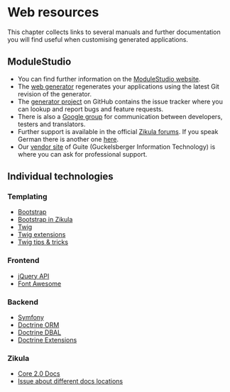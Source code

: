# Web resources

This chapter collects links to several manuals and further documentation you will find useful when customising generated applications.

## ModuleStudio

* You can find further information on the [ModuleStudio website](http://modulestudio.de/en).
* The [web generator](http://webgen.modulestudio.de/en) regenerates your applications using the latest Git revision of the generator.
* The [generator project](https://github.com/Guite/MostGenerator) on GitHub contains the issue tracker where you can lookup and report bugs and feature requests.
* There is also a [Google group](http://groups.google.de/group/most-dev) for communication between developers, testers and translators.
* Further support is available in the official [Zikula forums](http://zikula.org/forums/forum/56). If you speak German there is another one [here](http://support.zikula.de/module-CMS_Support_Forum-viewforum-forum-16.htm).
* Our [vendor site](http://guite.de/en) of Guite (Guckelsberger Information Technology) is where you can ask for professional support.

## Individual technologies

### Templating

* [Bootstrap](http://getbootstrap.com/)
* [Bootstrap in Zikula](http://zikula.github.io/bootstrap-docs/)
* [Twig](http://twig.sensiolabs.org/documentation)
* [Twig extensions](https://github.com/twigphp/Twig-extensions/tree/master/doc)
* [Twig tips & tricks](http://de.slideshare.net/javier.eguiluz/twig-tips-and-tricks)

### Frontend

* [jQuery API](http://api.jquery.com/)
* [Font Awesome](http://fontawesome.io/)

### Backend

* [Symfony](http://symfony.com/doc/current/index.html)
* [Doctrine ORM](http://docs.doctrine-project.org/en/latest/)
* [Doctrine DBAL](http://docs.doctrine-project.org/projects/doctrine-dbal/en/latest/)
* [Doctrine Extensions](https://github.com/Atlantic18/DoctrineExtensions/tree/master/doc)

### Zikula

* [Core 2.0 Docs](https://github.com/zikula/core/tree/1.4/src/docs/Core-2.0)
* [Issue about different docs locations](https://github.com/zikula/core/issues/2503)
